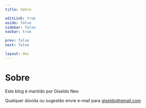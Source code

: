 ```yaml
---
title: Sobre

editLink: true
aside: false
sidebar: false
navbar: true

prev: false
next: false

layout: doc
---
```


# Sobre

Este blog é mantido por Giseldo Neo

Qualquer dúvida ou sugestão envie e-mail para giseldo@gmail.com
